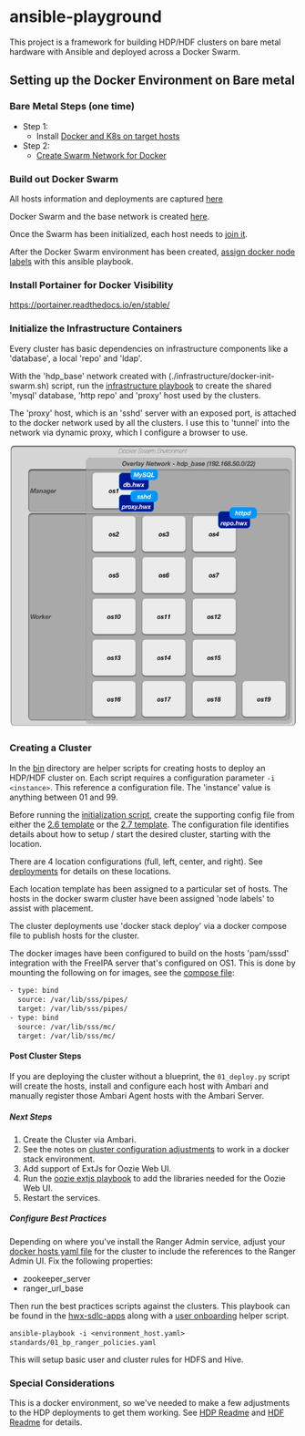 # ansible-playground

This project is a framework for building HDP/HDF clusters on bare metal hardware with Ansible and deployed across a Docker Swarm.

## Setting up the Docker Environment on Bare metal

### Bare Metal Steps (one time)
- Step 1:
  - Install [Docker and K8s on target hosts](./kubernetes/install_k8s.yaml)
- Step 2:
  - [Create Swarm Network for Docker](./infrastructure/docker-init-swarm.sh)

### Build out Docker Swarm



All hosts information and deployments are captured [here](./config/readme.markdown)

Docker Swarm and the base network is created [here](./infrastructure/docker-init-swarm.sh).  

Once the Swarm has been initialized, each host needs to [join it](./infrastructure/docker-join-swarm.sh).

After the Docker Swarm environment has been created, [assign docker node labels](./infrastructure/docker-node-labels.yaml) with this ansible playbook.

### Install Portainer for Docker Visibility

https://portainer.readthedocs.io/en/stable/


### Initialize the Infrastructure Containers

Every cluster has basic dependencies on infrastructure components like a 'database', a local 'repo' and 'ldap'.

With the 'hdp_base' network created with (./infrastructure/docker-init-swarm.sh) script, run the [infrastructure playbook](./hdp/setup/stack-compose/infra.yaml) to create the shared 'mysql' database, 'http repo' and 'proxy' host used by the clusters.

The 'proxy' host, which is an 'sshd' server with an exposed port, is attached to the docker network used by all the clusters.  I use this to 'tunnel' into the network via dynamic proxy, which I configure a browser to use.

![Docker Environment](./images/docker-environment.png)

### Creating a Cluster

In the [bin](bin) directory are helper scripts for creating hosts to deploy an HDP/HDF cluster on.  Each script requires a configuration parameter `-i <instance>`.  This reference a configuration file.  The 'instance' value is anything between 01 and 99.

Before running the [initialization script](./bin/01_deploy.py), create the supporting config file from either the [2.6 template](./config/template-2.6.yaml) or the [2.7 template](./config/template-2.7.yaml).  The configuration file identifies details about how to setup / start the desired cluster, starting with the location.

There are 4 location configurations (full, left, center, and right).  See [deployments](./config/readme.md) for details on these locations.

Each location template has been assigned to a particular set of hosts.  The hosts in the docker swarm cluster have been assigned 'node labels' to assist with placement.

The cluster deployments use 'docker stack deploy' via a docker compose file to publish hosts for the cluster.

The docker images have been configured to build on the hosts 'pam/sssd' integration with the FreeIPA server that's configured on OS1.  This is done by mounting the following on for images, see the [compose file](./hdp/setup/stack-compose/full.yaml):
```
- type: bind
  source: /var/lib/sss/pipes/
  target: /var/lib/sss/pipes/
- type: bind
  source: /var/lib/sss/mc/
  target: /var/lib/sss/mc/
```

#### Post Cluster Steps
If you are deploying the cluster without a blueprint, the `01_deploy.py` script will create the hosts, install and configure each host with Ambari and manually register those Ambari Agent hosts with the Ambari Server.

##### Next Steps
1. Create the Cluster via Ambari.
2. See the notes on [cluster configuration adjustments](./hdp_readme.md) to work in a docker stack environment.
3. Add support of ExtJs for Oozie Web UI.
  1. Run the [oozie extjs playbook](./hdp/setup/oozie-extjs.yaml) to add the libraries needed for the Oozie Web UI.
3. Restart the services.

##### Configure Best Practices

Depending on where you've install the Ranger Admin service, adjust your [docker hosts yaml file](./environment/hosts) for the cluster to include the references to the Ranger Admin UI.  Fix the following properties:
- zookeeper_server
- ranger_url_base

Then run the best practices scripts against the clusters.  This playbook can be found in the [hwx-sdlc-apps](https://github.com/dstreev/hwx-sdlc-apps) along with a [user onboarding](https://github.com/dstreev/hwx-sdlc-apps/blob/master/standards/02_onboard_user.yaml) helper script.

```
ansible-playbook -i <environment_host.yaml> standards/01_bp_ranger_policies.yaml
```

This will setup basic user and cluster rules for HDFS and Hive.

### Special Considerations

This is a docker environment, so we've needed to make a few adjustments to the HDP deployments to get them working.  See [HDP Readme](./hdp_readme.md) and [HDF Readme](./hdf_readme.md) for details.
